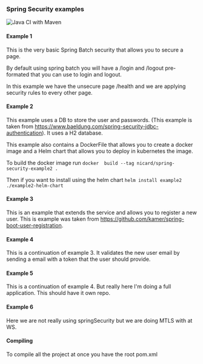 ### Spring Security  examples

![Java CI with Maven](https://github.com/nicolasard/SpringSecurityStuff/workflows/Java%20CI%20with%20Maven/badge.svg)

#### Example 1 
This is the very basic Spring Batch security that allows you to secure 
a page.

By default using spring batch you will have a /login and /logout pre-formated
that you can use to login and logout.

In this example we have the unsecure page /health and we are applying security 
rules to every other page.

#### Example 2 
This example uses a DB to store the user and passwords. (This example is taken from
https://www.baeldung.com/spring-security-jdbc-authentication).
It uses a H2 database. 

This example also contains a DockerFile that allows you to create a docker image and a 
Helm chart that allows you to deploy in kubernetes the image.

To build the docker image run `docker  build --tag nicard/spring-security-example2 .`

Then if you want to install using the helm chart `helm install example2 ./example2-helm-chart`

#### Example 3 
This is an example that extends the service and allows you to register a new user.
This is example was taken from https://github.com/kamer/spring-boot-user-registration. 

#### Example 4
This is a continuation of example 3. It validates the new user email by sending a email
with a token that the user should provide. 

#### Example 5
This is a continuation of example 4. But really here I'm doing a full application. This should have it own repo.

#### Example 6
Here we are not really using springSecurity but we are doing MTLS with at WS.

#### Compiling
To compile all the project at once you have the root pom.xml